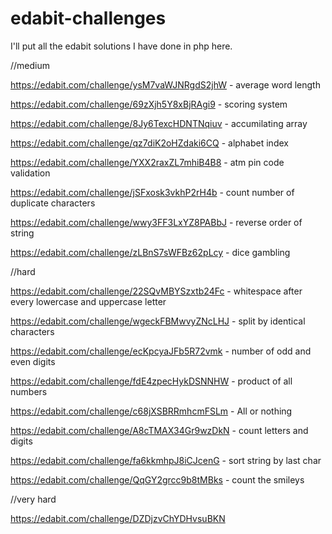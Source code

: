 # edabit-challenges

I'll put all the edabit solutions I have done in php here.

//medium

https://edabit.com/challenge/ysM7vaWJNRgdS2jhW - average word length

https://edabit.com/challenge/69zXjh5Y8xBjRAgi9 - scoring system

https://edabit.com/challenge/8Jy6TexcHDNTNqiuv - accumilating array

https://edabit.com/challenge/qz7diK2oHZdaki6CQ - alphabet index

https://edabit.com/challenge/YXX2raxZL7mhiB4B8 - atm pin code validation

https://edabit.com/challenge/jSFxosk3vkhP2rH4b - count number of duplicate characters

https://edabit.com/challenge/wwy3FF3LxYZ8PABbJ - reverse order of string

https://edabit.com/challenge/zLBnS7sWFBz62pLcy - dice gambling

//hard

https://edabit.com/challenge/22SQvMBYSzxtb24Fc - whitespace after every lowercase and uppercase letter

https://edabit.com/challenge/wgeckFBMwvyZNcLHJ - split by identical characters

https://edabit.com/challenge/ecKpcyaJFb5R72vmk - number of odd and even digits

https://edabit.com/challenge/fdE4zpecHykDSNNHW - product of all numbers

https://edabit.com/challenge/c68jXSBRRmhcmFSLm - All or nothing

https://edabit.com/challenge/A8cTMAX34Gr9wzDkN - count letters and digits

https://edabit.com/challenge/fa6kkmhpJ8iCJcenG - sort string by last char

https://edabit.com/challenge/QqGY2grcc9b8tMBks - count the smileys

//very hard

https://edabit.com/challenge/DZDjzvChYDHvsuBKN
